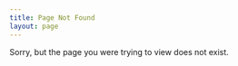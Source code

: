 ```yaml
---
title: Page Not Found
layout: page
---
```


Sorry, but the page you were trying to view does not exist.